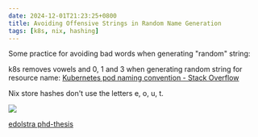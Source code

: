 ```yaml
---
date: 2024-12-01T21:23:25+0800
title: Avoiding Offensive Strings in Random Name Generation
tags: [k8s, nix, hashing]
---
```

Some practice for avoiding bad words when generating "random" string:

k8s removes vowels and 0, 1 and 3  when generating random string for resource name: [Kubernetes pod naming convention - Stack Overflow](https://stackoverflow.com/a/57962802)

Nix store hashes don't use the letters e, o, u, t.


![](/images/20241201_2588b7.jpg)


[edolstra phd-thesis](https://edolstra.github.io/pubs/phd-thesis.pdf)
